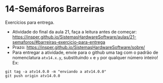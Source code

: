 # 14-Semáforos Barreiras

Exercícios para entrega.

- Atividade do final da aula 21, faça a leitura antes de começar: https://insper.github.io/SistemasHardwareSoftware/aulas/21-semaforos/#barreiras-exercicio-para-entrega
- Prazo: https://insper.github.io/SistemasHardwareSoftware/sobre/
- Para entregar a atividade, envie para o github uma tag com o padrão de nomenclatura `atv14.x.y`, substituindo `x` e `y` por qualquer número inteiro! Ex:

```
git tag -a atv14.0.0 -m "enviando a atv14.0.0"
git push origin atv14.0.0
```
